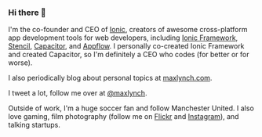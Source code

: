 ### Hi there 👋

I'm the co-founder and CEO of [Ionic](https://ionic.io/), creators of awesome cross-platform app development tools for web developers, including [Ionic Framework](https://ionicframework.com/), [Stencil](https://stenciljs.com/), [Capacitor](https://capacitorjs.com/), and [Appflow](https://useappflow.com/). I personally co-created Ionic Framework and created Capacitor, so I'm definitely a CEO who codes (for better or for worse).

I also periodically blog about personal topics at [maxlynch.com](https://maxlynch.com/).

I tweet a lot, follow me over at [@maxlynch](https://twitter.com/maxlynch).

Outside of work, I'm a huge soccer fan and follow Manchester United. I also love gaming, film photography (follow me on [Flickr](https://flickr.com/photos/techrolla) and [Instagram](https://instagram.com/maxlynch)), and talking startups.
